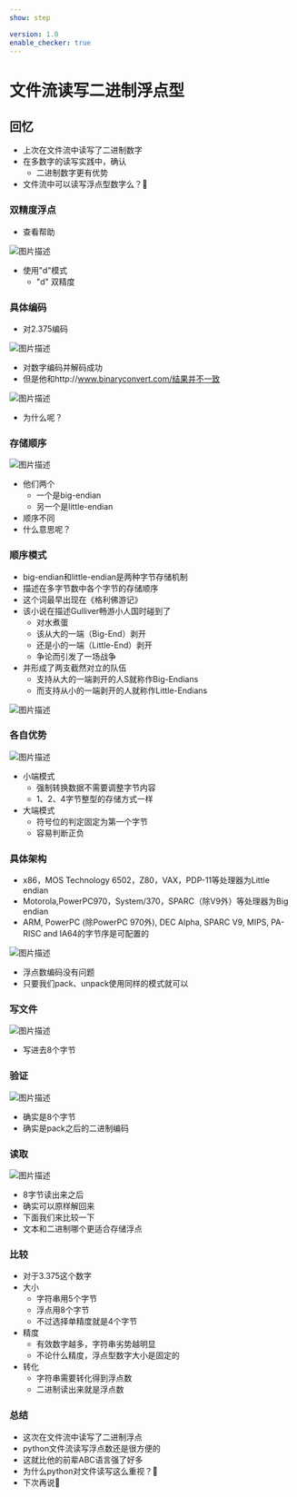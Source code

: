 ```yaml
---
show: step

version: 1.0
enable_checker: true
---
```


# 文件流读写二进制浮点型
## 回忆
- 上次在文件流中读写了二进制数字
- 在多数字的读写实践中，确认
	- 二进制数字更有优势
- 文件流中可以读写浮点型数字么？🤔

### 双精度浮点

- 查看帮助

![图片描述](https://doc.shiyanlou.com/courses/uid1190679-20210824-1629778358118)

- 使用"d"模式
	- "d" 双精度

### 具体编码
- 对2.375编码

![图片描述](https://doc.shiyanlou.com/courses/uid1190679-20210824-1629778723365)

- 对数字编码并解码成功
- 但是他和http://www.binaryconvert.com/结果并不一致

![图片描述](https://doc.shiyanlou.com/courses/uid1190679-20210824-1629778594817)

- 为什么呢？

### 存储顺序

![图片描述](https://doc.shiyanlou.com/courses/uid1190679-20210824-1629778862453)

- 他们两个
	- 一个是big-endian
	- 另一个是little-endian
- 顺序不同
- 什么意思呢？

### 顺序模式

- big-endian和little-endian是两种字节存储机制
- 描述在多字节数中各个字节的存储顺序
- 这个词最早出现在《格利佛游记》
- 该小说在描述Gulliver畅游小人国时碰到了
	- 对水煮蛋
	- 该从大的一端（Big-End）剥开
	- 还是小的一端（Little-End）剥开
	- 争论而引发了一场战争
- 并形成了两支截然对立的队伍
	- 支持从大的一端剥开的人S就称作Big-Endians
	- 而支持从小的一端剥开的人就称作Little-Endians

![图片描述](https://doc.shiyanlou.com/courses/uid1190679-20210824-1629779397783)

### 各自优势

![图片描述](https://doc.shiyanlou.com/courses/uid1190679-20210824-1629779663854)

-  小端模式
	- 强制转换数据不需要调整字节内容
	- 1、2、4字节整型的存储方式一样
- 大端模式
	- 符号位的判定固定为第一个字节
	- 容易判断正负

### 具体架构

- x86，MOS Technology 6502，Z80，VAX，PDP-11等处理器为Little endian
- Motorola,PowerPC970，System/370，SPARC（除V9外）等处理器为Big endian
- ARM, PowerPC (除PowerPC 970外), DEC Alpha, SPARC V9, MIPS, PA-RISC and IA64的字节序是可配置的

![图片描述](https://doc.shiyanlou.com/courses/uid1190679-20210824-1629779986223)

- 浮点数编码没有问题
- 只要我们pack、unpack使用同样的模式就可以

### 写文件

![图片描述](https://doc.shiyanlou.com/courses/uid1190679-20210824-1629780249100)

- 写进去8个字节

### 验证

![图片描述](https://doc.shiyanlou.com/courses/uid1190679-20210824-1629780182908)

- 确实是8个字节
- 确实是pack之后的二进制编码

### 读取

![图片描述](https://doc.shiyanlou.com/courses/uid1190679-20210824-1629780423819)

- 8字节读出来之后
- 确实可以原样解回来
- 下面我们来比较一下
- 文本和二进制哪个更适合存储浮点

### 比较

- 对于3.375这个数字
- 大小
	- 字符串用5个字节
	- 浮点用8个字节
	- 不过选择单精度就是4个字节
- 精度
	- 有效数字越多，字符串劣势越明显
	- 不论什么精度，浮点型数字大小是固定的
- 转化
	- 字符串需要转化得到浮点数
	- 二进制读出来就是浮点数

### 总结 
- 这次在文件流中读写了二进制浮点
- python文件流读写浮点数还是很方便的
- 这就比他的前辈ABC语言强了好多
- 为什么python对文件读写这么重视？🤔
- 下次再说👋